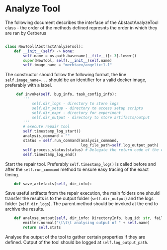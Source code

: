 # Analyze Tool
The following document describes the interface of the AbstactAnalyzeTool class - the order of the methods defined represnts the order in which they are ran by Cerberus

```py

class NewTool(AbstractAnalyzeTool):
    def __init__(self) -> None:
        self.name = os.path.basename(__file__)[:-3].lower()
        super(NewTool, self).__init__(self.name)
        self.image_name = "mechtaev/angelix:1.1"
```
The constructor should follow the following format, the line `self.image_name=...` should be an identifier for a valid docker image, preferably with a label.

```py
     def invoke(self, bug_info, task_config_info):
        '''
            self.dir_logs - directory to store logs
            self.dir_setup - directory to access setup scripts
            self.dir_expr - directory for experiment
            self.dir_output - directory to store artifacts/output
        '''
        # execute repair tool
        self.timestamp_log_start()
        analysis_command = ""
        status = self.run_command(analysis_command,
                                  log_file_path=self.log_output_path)
        self.process_status(status) # Delegate the return code of the command to a general method
        self.timestamp_log_end()
```
Start the repair tool. Preferably `self.timestamp_log()` is called before and after the `self.run_command` method to ensure easy tracing of the exact timing.

```py
    def save_artefacts(self, dir_info):
```
Save useful artifacts from the repair execution, the main folders one should transfer the results is to the output folder (`self.dir_output`) and the logs folder (`self.dir_logs`). The parent method should be invoked at the end to archive the results.

```py
    def analyse_output(self, dir_info: DirectoryInfo, bug_id: str, fail_list: List[str]):
        emitter.normal("\t\t\t analysing output of " + self.name)
        return self.stats
```
Analyse the output of the tool to gather certain properties if they are defined. Output of the tool should be logged at `self.log_output_path`.